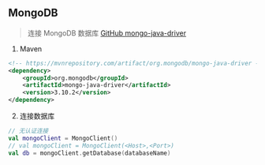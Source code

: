 ## MongoDB
> 连接 MongoDB 数据库
> [GitHub mongo-java-driver](https://github.com/mongodb/mongo-java-driver)
1. Maven
```xml
<!-- https://mvnrepository.com/artifact/org.mongodb/mongo-java-driver -->
<dependency>
    <groupId>org.mongodb</groupId>
    <artifactId>mongo-java-driver</artifactId>
    <version>3.10.2</version>
</dependency>
```
2. 连接数据库
```kotlin
// 无认证连接
val mongoClient = MongoClient()
// val mongoClient = MongoClient(<Host>,<Port>)
val db = mongoClient.getDatabase(databaseName)
```